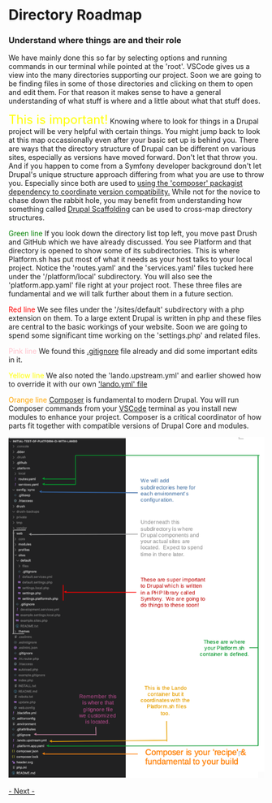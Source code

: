 
# Directory Roadmap

### Understand where things are and their role

We have mainly done this so far by selecting options and running commands in our terminal while pointed at the 'root'.  VSCode gives us a view into the many directories supporting our project.  Soon we are going to be finding files in some of those directories and clicking on them to open and edit them.  For that reason it makes sense to have a general understanding of what stuff is where and a little about what that stuff does.  

<font color=yellow size="5"> This is important!</font>  Knowing where to look for things in a Drupal project will be very helpful with certain things.  You might jump back to look at this map occassionally even after your basic set up is behind you.  There are ways that the directory structure of Drupal can be different on various sites, especially as versions have moved forward.  Don't let that throw you.  And if you happen to come from a Symfony developer background don't let Drupal's unique structure approach differing from what you are use to throw you.  Especially since both are used to [using the 'composer' packagist dependency to coordinate version compatibility.](https://www.thedroptimes.com/learn-drupal)  While not for the novice to chase down the rabbit hole, you may benefit from understanding how something called [Drupal Scaffolding](https://www.drupal.org/docs/develop/using-composer/using-drupals-composer-scaffold) can be used to cross-map directory structures.

<font color=green>Green line</font> If you look down the directory list top left, you move past Drush and GitHub which we have already discussed.  You see Platform and that directory is opened to show some of its subdirectories.  This is where Platform.sh has put most of what it needs as your host talks to your local project.  Notice the 'routes.yaml' and the 'services.yaml' files tucked here under the '/platform/local' subdirectory.  You will also see the 'platform.app.yaml' file right at your project root.  These three files are fundamental and we will talk further about them in a future section.

<font color=red>Red line</font> We see files under the '/sites/default' subdirectory with a php extension on them.  To a large extent Drupal is written in php and these files are central to the basic workings of your website.  Soon we are going to spend some significant time working on the 'settings.php' and related files.

<font color=pink>Pink line</font> We found this [.gitignore](../cicd/gitignore.md) file already and did some important edits in it. 

<font color=yellow>Yellow line</font> We also noted the 'lando.upstream.yml' and earlier showed how to override it with our own ['lando.yml' file](../cicd/cruisevscode#note-about-the-tool-called-drush)

<font color=orange>Orange line</font> [Composer](../book/opensource.md#developer) is fundamental to modern Drupal.  You will run Composer commands from your [VSCode](../book/ide.md) terminal as you install new modules to enhance your project.  Composer is a critical coordinator of how parts fit together with compatible versions of Drupal Core and modules.<br>

<img src="../cicd/captures/directorymap.png"  width="900">



[- Next -](../cicd/configatroot.md)
